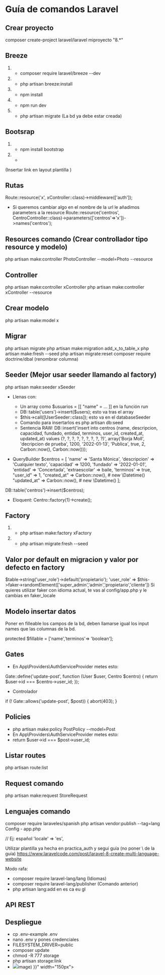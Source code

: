 # Guía de comandos Laravel

## Crear proyecto
composer create-project laravel/laravel miproyecto "8.*"
## Breeze
1. - composer require laravel/breeze --dev
2. - php artisan breeze:install
3. - npm install
4. - npm run dev
5. - php artisan migrate (La bd ya debe estar creada)

## Bootsrap
1. - npm install bootstrap
2. - <link rel="stylesheet" href="https://stackpath.bootstrapcdn.com/bootstrap/4.4.1/css/bootstrap.min.css" integrity="sha384-Vkoo8x4CGsO3+Hhxv8T/Q5PaXtkKtu6ug5TOeNV6gBiFeWPGFN9MuhOf23Q9Ifjh" crossorigin="anonymous">
(Insertar link en layout plantilla )

## Rutas
Route::resource('x', xController::class)->middleware(['auth']);

- Si queremos cambiar algo en el nombre de la url le añadimos parameters a la resource
Route::resource('centros', CentroController::class)->parameters(['centros'=>'x'])->names('centros'); 


## Resources comando (Crear controllador tipo resource y modelo)
php artisan make:controller PhotoController --model=Photo --resource

## Controller
php artisan make:controller xController
php artisan make:controller xController --resource

## Crear modelo
php artisan make:model x

## Migrar
php artisan migrate 
php artisan make:migration add_x_to_table_x
php artisan make:fresh --seed
php artisan migrate:reset
composer require doctrine/dbal (renombrar columna)

## Seeder (Mejor usar seeder llamando al factory)
php artisan make:seeder xSeeder

- Llenas con:
  -  Un array como $usuarios = [[ "name" = ... ]] en la función run
  - DB::table('users')->insert($users); esto va tras el array
  -  $this->call([UserSeeder::class]); esto va en el databaseSeeder
  - Comando para insertarlos es php artisan db:seed
  - Sentencia RAW: 
 DB::insert('insert into centros (name, descripcion, capacidad, fundado, entidad, terminos, user_id, created_at, updated_at) values (?, ?, ?, ?, ?, ?, ?, ?, ?)', array('Borja Moll', 'decripcion de prueba', 1200, '2022-01-13', 'Publica', true, 2, Carbon::now(), Carbon::now()));

- QueryBuilder 
        $centros = [
            'name' => 'Santa Mónica',
            'descripcion' => 'Cualquier texto',
            'capacidad' => 1200,
            'fundado' => '2022-01-01',
            'entidad' => 'Concertada',
            'extraescolar' => baile,
            'terminos' => true,
            "user_id" => 1,
            "created_at" => Carbon::now(), # new \Datetime()
            "updated_at" => Carbon::now(),  # new \Datetime()
        ];
        
DB::table('centros')->insert($centros);

- Eloquent:
        Centro::factory(1)->create();

## Factory
1. - php artisan make:factory xFactory
2. - php artisan migrate:fresh --seed

## Valor por default en migracion y valor por defecto en factory
$table->string('user_role')->default('propietario');
'user_role' => $this->faker->randomElement(['super_admin','admin','propietario','cliente'])
Si quieres utilizar faker con idioma actual, te vas al config/app.php y le cambias en faker_locale

## Modelo insertar datos
Poner en filleable los campos de la bd, deben llamarse igual los input names que las columnas de la bd.

protected $fillable = ['name','terminos'=> 'boolean'];

## Gates
- En App\Providers\AuthServiceProvider metes esto:

Gate::define('update-post', function (User $user, Centro $centro) {
     return $user->id === $centro->user_id;
});

- Controlador

if (! Gate::allows('update-post', $post)) {
    abort(403);
}

## Policies
- php artisan make:policy PostPolicy --model=Post
- En App\Providers\AuthServiceProvider metes esto:
- return $user->id === $post->user_id;


## Listar routes
php artisan route:list

## Request comando 
php artisan make:request StoreRequest

## Lenguajes comando
composer require laraveles/spanish
php artisan vendor:publish --tag=lang
Config - app.php

// Ej: español
'locale'          => 'es',

Utilizar plantilla ya hecha en practica_auth y segui guía (no poner \ de la guía)
https://www.laravelcode.com/post/laravel-8-create-multi-language-website

Modo rafa:
- composer require laravel-lang/lang (Idiomas)
- composer require laravel-lang/publisher (Comando anterior)
- php artisan lang:add en es ca eu gl

## API REST

## Despliegue
- cp .env-example .env
- nano .env y pones credenciales
- FILESYSTEM_DRIVER=public
- composer update
- chmod -R 777 storage
- php artisan storage:link
- <td> <img src="{{asset("image/". $post->image) }}" width="150px"></td>
